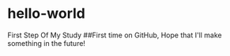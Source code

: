 # hello-world
First Step Of My Study
##First time on GitHub, Hope that I'll make something in the future!

